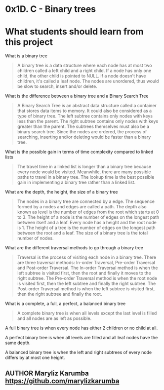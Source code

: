 #  0x1D. C - Binary trees

#  What students should learn from this project

What is a binary tree
       
> A binary tree is a data structure where each node has at most two children called a left child and a right child. If a node has only one child, the other child         is pointed to NULL. If a node doesn't have children, it's called a leaf node. The nodes are unordered, thus would be slow to search, insert and/or delete.

What is the difference between a binary tree and a Binary Search Tree
       
> A Binary Search Tree is an abstract data structure called a container that stores data items to memory. It could also be considered as a type of binary tree.        The left subtree contains only nodes with keys less than the parent. The right subtree contains only nodes with keys greater than the parent. The subtrees            themselves must also be a binary search tree. Since the nodes are ordered, the process of searching, inserting and/or deleting would be faster than a binary          tree.

What is the possible gain in terms of time complexity compared to linked lists

> The travel time in a linked list is longer than a binary tree because every node would be visited. Meanwhile, there are many possible paths to travel in a              binary tree. The lookup time is the best possible gain in implementing a binary tree rather than a linked list.

What are the depth, the height, the size of a binary tree

> The nodes in a binary tree are connected by a edge. The sequence formed by a nodes and edges are called a path. The depth also known as level is the number of          edges from the root which starts at 0 to 3. The height of a node is the number of edges on the longest path between itself and a leaf. Every node has a height          and the root node is 1. The height of a tree is the number of edges on the longest path between the root and a leaf. The size of a binary tree is the total            number of nodes.

What are the different traversal methods to go through a binary tree
        
> Traversal is the process of visiting each node in a binary tree. There are three traversal methods: In-order Traversal, Pre-order Traversal and Post-order           Traversal. The In-order Traversal method is when the left subtree is visited first, then the root and finally it moves to the right subtree. The Pre-order           Traversal method is when the root node is visited first, then the left subtree and finally the right subtree. The Post-order Traversal method is when the left       subtree is visited first, then the right subtree and finally the root.

What is a complete, a full, a perfect, a balanced binary tree

> A complete binary tree is when all levels except the last level is filled and all nodes are as left as possible.
  
  A full binary tree is when every node has either 2 children or no child at all.
 
 A perfect binary tree is when all levels are filled and all leaf nodes have the same depth.
 
 A balanced binary tree is when the left and right subtrees of every node differs by at most one height.
         
##   AUTHOR Maryliz Karumba  https://github.com/marylizkarumba        
